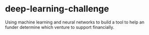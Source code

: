 # deep-learning-challenge
Using machine learning and neural networks to build a tool to help an funder determine which venture to support financially. 
